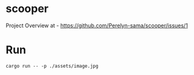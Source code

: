 # scooper
Project Overview at - https://github.com/Perelyn-sama/scooper/issues/1

# Run 
```
cargo run -- -p ./assets/image.jpg
```